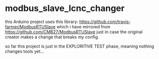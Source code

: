 # modbus_slave_lcnc_changer

this Arduino project uses this library: https://github.com/travis-farmer/ModbusRTUSlave which i have mirrored from https://github.com/CMB27/ModbusRTUSlave just in case the original creator makes a change that breaks my config.

so far this project is just in the EXPLORITIVE TEST phase, meaning nothing changes tools yet...
